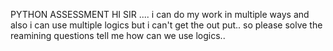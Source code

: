 PYTHON ASSESSMENT
HI SIR .... i can do my work in multiple ways and also i can use multiple logics but i can't get the out put.. so please solve the reamining questions tell me how can we use logics..

